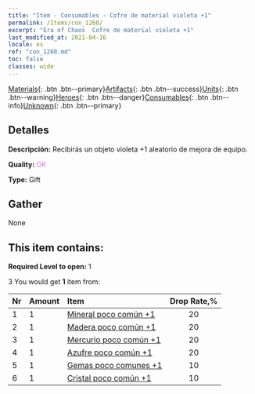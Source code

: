 ```yaml
---
title: "Item - Consumables - Cofre de material violeta +1"
permalink: /Items/con_1260/
excerpt: "Era of Chaos  Cofre de material violeta +1"
last_modified_at: 2021-04-16
locale: es
ref: "con_1260.md"
toc: false
classes: wide
---
```

 [Materials](/es/Items/){: .btn .btn--primary}[Artifacts](/es/Items/Artifacts/){: .btn .btn--success}[Units](/es/Items/Units/){: .btn .btn--warning}[Heroes](/es/Items/Heroes/){: .btn .btn--danger}[Consumables](/es/Items/Consumables/){: .btn .btn--info}[Unknown](/es/Items/Unknown/){: .btn .btn--primary}

## Detalles
 **Descripción:** Recibirás un objeto violeta +1 aleatorio de mejora de equipo.

 **Quality:** <span style="color: #DA70D6">OK</span>

 **Type:** Gift

## Gather

  None

## This item contains:

 **Required Level to open:** 1

 3 You would get **1** item  from:

  | Nr | Amount |     Item    | Drop Rate,% |
  |:---|:-------|:------------|:---------:|
  | 1 | 1 | [Mineral poco común +1](/es/Items/mat_40/) | 20 | 
  | 2 | 1 | [Madera poco común +1](/es/Items/mat_41/) | 20 | 
  | 3 | 1 | [Mercurio poco común +1](/es/Items/mat_42/) | 20 | 
  | 4 | 1 | [Azufre poco común +1](/es/Items/mat_43/) | 20 | 
  | 5 | 1 | [Gemas poco comunes +1](/es/Items/mat_44/) | 10 | 
  | 6 | 1 | [Cristal poco común +1](/es/Items/mat_45/) | 10 | 
